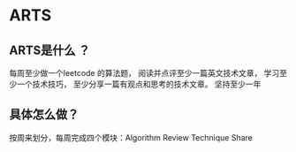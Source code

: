 # ARTS

## ARTS是什么 ？

每周至少做一个leetcode 的算法题， 阅读并点评至少一篇英文技术文章， 学习至少一个技术技巧， 至少分享一篇有观点和思考的技术文章。 坚持至少一年

## 具体怎么做？

按周来划分，每周完成四个模块：Algorithm Review Technique Share
